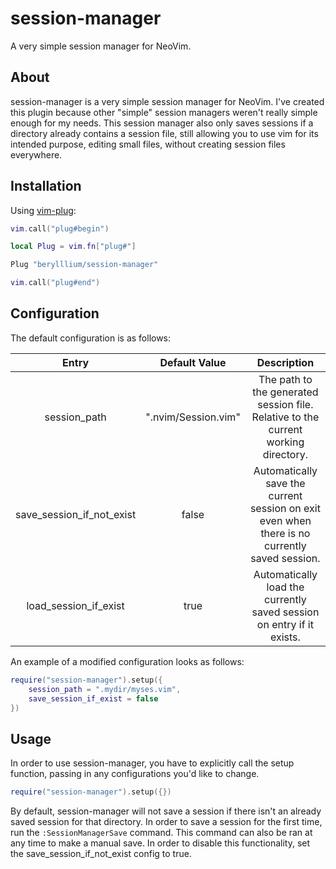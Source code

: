 # session-manager

A very simple session manager for NeoVim.

## About

session-manager is a very simple session manager for NeoVim. I've created this plugin because other "simple" session managers weren't really simple enough for my needs. This session manager also only saves sessions if a directory already contains a session file, still allowing you to use vim for its intended purpose, editing small files, without creating session files everywhere.

## Installation

Using [vim-plug](https://github.com/junegunn/vim-plug):

```lua
vim.call("plug#begin")

local Plug = vim.fn["plug#"]

Plug "berylllium/session-manager"

vim.call("plug#end")
```

## Configuration

The default configuration is as follows:

|           Entry           |    Default Value    |                                          Description                                          |
|:-------------------------:|:-------------------:|:---------------------------------------------------------------------------------------------:|
| session\_path                 | ".nvim/Session.vim" | The path to the generated session file. Relative to the current working directory.            |
| save\_session\_if\_not\_exist | false               | Automatically save the current session on exit even when there is no currently saved session. |
| load\_session\_if\_exist      | true                | Automatically load the currently saved session on entry if it exists.                         |

An example of a modified configuration looks as follows:

```lua
require("session-manager").setup({
    session_path = ".mydir/myses.vim",
    save_session_if_exist = false
})
```

## Usage

In order to use session-manager, you have to explicitly call the setup function, passing in any configurations you'd like to change.

```lua
require("session-manager").setup({})
```

By default, session-manager will not save a session if there isn't an already saved session for that directory. In order to save a session for the first time, run the `:SessionManagerSave` command. This command can also be ran at any time to make a manual save. In order to disable this functionality, set the save\_session\_if\_not\_exist config to true.

